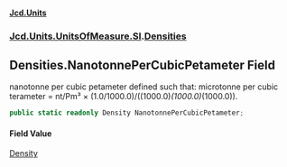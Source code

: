 #### [Jcd.Units](index.md 'index')
### [Jcd.Units.UnitsOfMeasure.SI](Jcd.Units.UnitsOfMeasure.SI.md 'Jcd.Units.UnitsOfMeasure.SI').[Densities](Densities.md 'Jcd.Units.UnitsOfMeasure.SI.Densities')

## Densities.NanotonnePerCubicPetameter Field

nanotonne per cubic petameter defined such that: microtonne per cubic terameter = nt/Pm³ × (1.0/1000.0)/((1000.0)*(1000.0)*(1000.0)).

```csharp
public static readonly Density NanotonnePerCubicPetameter;
```

#### Field Value
[Density](Density.md 'Jcd.Units.UnitTypes.Density')